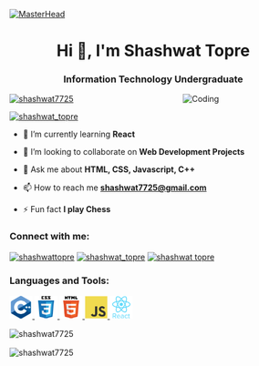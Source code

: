 [![MasterHead](https://camo.githubusercontent.com/5e3babfce4609dcd669a8f2a6d37b47c85486729942c57c5afbfc715f0b5dff7/68747470733a2f2f7777772e6469676974616c736f6c7574696f6e73657276696365732e636f6d2f696d672f73657276696365732f776562253230646576656c6f706d656e742e676966)](https://rishavchanda.io)

<h1 align="center">Hi 👋, I'm Shashwat Topre</h1>
<h3 align="center">Information Technology Undergraduate</h3>
<img align="right" alt="Coding" width="200" src="https://cdn.dribbble.com/users/1162077/screenshots/3848914/programmer.gif"/>
<p align="left"> <a href="https://github.com/ryo-ma/github-profile-trophy"><img src="https://github-profile-trophy.vercel.app/?username=shashwat7725" alt="shashwat7725" /></a> </p>

<p align="left"> <a href="https://twitter.com/shashwat_topre" target="blank"><img src="https://img.shields.io/twitter/follow/shashwat_topre?logo=twitter&style=for-the-badge" alt="shashwat_topre" /></a> </p>

- 🌱 I’m currently learning **React**

- 👯 I’m looking to collaborate on **Web Development Projects**

- 💬 Ask me about **HTML, CSS, Javascript, C++**

- 📫 How to reach me **shashwat7725@gmail.com**

- ⚡ Fun fact **I play Chess**

<h3 align="left">Connect with me:</h3>
<p align="left">
<a href="https://dev.to/shashwattopre" target="blank"><img align="center" src="https://raw.githubusercontent.com/rahuldkjain/github-profile-readme-generator/master/src/images/icons/Social/devto.svg" alt="shashwattopre" height="30" width="40" /></a>
<a href="https://twitter.com/shashwat_topre" target="blank"><img align="center" src="https://raw.githubusercontent.com/rahuldkjain/github-profile-readme-generator/master/src/images/icons/Social/twitter.svg" alt="shashwat_topre" height="30" width="40" /></a>
<a href="https://linkedin.com/in/shashwat topre" target="blank"><img align="center" src="https://raw.githubusercontent.com/rahuldkjain/github-profile-readme-generator/master/src/images/icons/Social/linked-in-alt.svg" alt="shashwat topre" height="30" width="40" /></a>
</p>

<h3 align="left">Languages and Tools:</h3>
<p align="left"> <a href="https://www.w3schools.com/cpp/" target="_blank" rel="noreferrer"> <img src="https://raw.githubusercontent.com/devicons/devicon/master/icons/cplusplus/cplusplus-original.svg" alt="cplusplus" width="40" height="40"/> </a> <a href="https://www.w3schools.com/css/" target="_blank" rel="noreferrer"> <img src="https://raw.githubusercontent.com/devicons/devicon/master/icons/css3/css3-original-wordmark.svg" alt="css3" width="40" height="40"/> </a> <a href="https://www.w3.org/html/" target="_blank" rel="noreferrer"> <img src="https://raw.githubusercontent.com/devicons/devicon/master/icons/html5/html5-original-wordmark.svg" alt="html5" width="40" height="40"/> </a> <a href="https://developer.mozilla.org/en-US/docs/Web/JavaScript" target="_blank" rel="noreferrer"> <img src="https://raw.githubusercontent.com/devicons/devicon/master/icons/javascript/javascript-original.svg" alt="javascript" width="40" height="40"/> </a> <a href="https://reactjs.org/" target="_blank" rel="noreferrer"> <img src="https://raw.githubusercontent.com/devicons/devicon/master/icons/react/react-original-wordmark.svg" alt="react" width="40" height="40"/> </a> </p>

<p><img align="center" src="https://github-readme-stats.vercel.app/api/top-langs?username=shashwat7725&show_icons=true&locale=en&layout=compact" alt="shashwat7725" /></p>

<p><img align="center" src="https://github-readme-streak-stats.herokuapp.com/?user=shashwat7725&" alt="shashwat7725" /></p>
